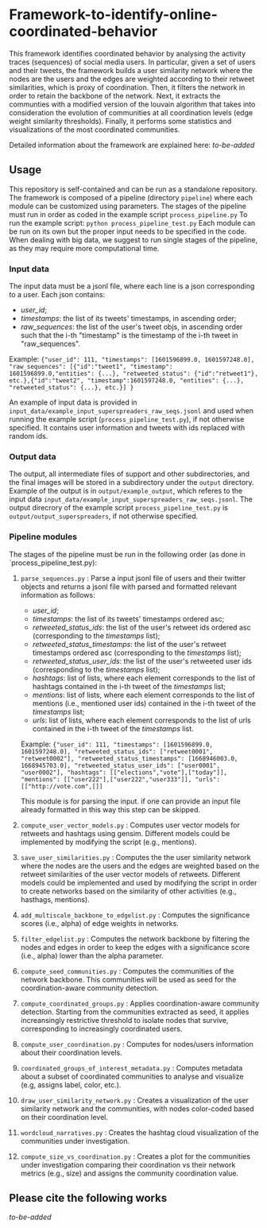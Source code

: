 # Framework-to-identify-online-coordinated-behavior

This framework identifies coordinated behavior by analysing the activity traces (sequences) of social media users.
In particular, given a set of users and their tweets, the framework builds a user similarity network where 
the nodes are the users and the edges are weighted according to their retweet similarities, which is proxy of coordination. Then, it filters the network in 
order to retain the backbone of the network. Next, it extracts the communties with a modified 
version of the louvain algorithm that takes into consideration the evolution of communities at all coordination levels (edge weight similarity thresholds). 
Finally, it performs some statistics and visualizations of the most coordinated communities.

Detailed information about the framework are explained here: *to-be-added*


## Usage

This repository is self-contained and can be run as a standalone repository. 
The framework is composed of a pipeline (directory `pipeline`) where each module can be customized
using parameters. The stages of the pipeline must run in order as coded in the example script `process_pipeline.py`
To run the example script: `python process_pipeline_test.py`
Each module can be run on its own but the proper input needs to be specified in the code.
When dealing with big data, we suggest to run single stages of the pipeline, as they may require more computational time.

### Input data

The input data must be a jsonl file, where each line is a json corresponding to a user.
Each json contains:
- *user_id*;
- *timestamps*: the list of its tweets' timestamps, in ascending order;
- *raw_sequences*: the list of the user's tweet objs, in ascending order such that the i-th "timestamp" is the timestamp of the i-th tweet in "raw_sequences".

Example: ```{"user_id": 111, "timestamps": [1601596899.0, 1601597248.0], "raw_sequences": [{"id":"tweet1", "timestamp": 1601596899.0,"entities": {...}, "retweeted_status": {"id":"retweet1"}, etc.},{"id":"tweet2", "timestamp":1601597248.0, "entities": {...}, "retweeted_status": {...}, etc.}] }```

An example of input data is provided in `input_data/example_input_superspreaders_raw_seqs.jsonl` and used when running the example script (`process_pipeline_test.py`), if not otherwise specified.
It contains user information and tweets with ids replaced with random ids.


### Output data

The output, all intermediate files of support and other subdirectories, and the final images will be stored in a subdirectory under the `output` directory. 
Example of the output is in `output/example_output`, which referes to the input data `input_data/example_input_superspreaders_raw_seqs.jsonl`.
The output direcrory of the example script `process_pipeline_test.py` is `output/output_superspreaders`, if not otherwise specified.


### Pipeline modules

The stages of the pipeline must be run in the following order (as done in `process_pipeline_test.py):
1. `parse_sequences.py` : Parse a input jsonl file of users and their twitter objects and returns a jsonl file with parsed and formatted relevant information as follows:
    - *user_id*;
    - *timestamps*: the list of its tweets' timestamps ordered asc;
    - *retweeted_status_ids*: the list of the user's retweet ids ordered asc (corresponding to the *timestamps* list);
    - *retweeted_status_timestamps*: the list of the user's retweet timestamps ordered asc (corresponding to the *timestamps* list);
    - *retweeted_status_user_ids*: the list of the user's retweeted user ids (corresponding to the *timestamps* list);
    - *hashtags*: list of lists, where each element corresponds to the list of hashtags contained in the i-th tweet of the *timestamps* list;
    - *mentions*: list of lists, where each element corresponds to the list of mentions (i.e., mentioned user ids) contained in the i-th tweet of the *timestamps* list;
    - *urls*: list of lists, where each element corresponds to the list of urls contained in the i-th tweet of the *timestamps* list.

    Example: ```{"user_id": 111,
                "timestamps": [1601596899.0, 1601597248.0],
                "retweeted_status_ids": ["retweet0001", "retweet0002"],
                "retweeted_status_timestamps": [1668946003.0, 1668945703.0],
                "retweeted_status_user_ids": ["user0001", "user0002"],
                "hashtags": [["elections","vote"],["today"]],
                "mentions": [["user222"],["user222","user333"]],
                "urls": [["http://vote.com",[]]```
    
    This module is for parsing the input. if one can provide an input file already formatted in this way this step can be skipped.
2. `compute_user_vector_models.py` : Computes user vector models for retweets and hashtags using gensim. Different models could be implemented by modifying the script (e.g., mentions).
3. `save_user_similarities.py` : Computes the the user similarity network where the nodes are the users and the edges are weighted based on the retweet similarities of the user vector models of retweets. Different models could be implemented and used by modifying the script in order to create networks based on the similarity of other activities (e.g., hasthags, mentions). 
4. `add_multiscale_backbone_to_edgelist.py` : Computes the significance scores (i.e., alpha) of edge weights in networks.
5. `filter_edgelist.py` : Computes the network backbone by filtering the nodes and edges in order to keep the edges with a significance score (i.e., alpha) lower than the alpha parameter.
6. `compute_seed_communities.py` : Computes the communities of the network backbone. This communities will be used as seed for the coordination-aware community detection.
7. `compute_coordinated_groups.py` : Applies coordination-aware community detection. Starting from the communities extracted as seed, it applies increansingly restrictive threshold to isolate nodes that survive, corresponding to increasingly coordinated users.
8. `compute_user_coordination.py` : Computes for nodes/users information about their coordination levels.
9. `coordinated_groups_of_interest_metadata.py` : Computes metadata about a subset of coordinated communities to analyse and visualize (e.g, assigns label, color, etc.).
10. `draw_user_similarity_network.py` : Creates a visualization of the user similarity network and the communities, with nodes color-coded based on their coordination level.
11. `wordcloud_narratives.py` : Creates the hashtag cloud visualization of the communities under investigation.
12. `compute_size_vs_coordination.py` : Creates a plot for the communities under investigation comparing their coordination vs their network metrics (e.g., size) and assigns the community coordination value.


## Please cite the following works

*to-be-added*


